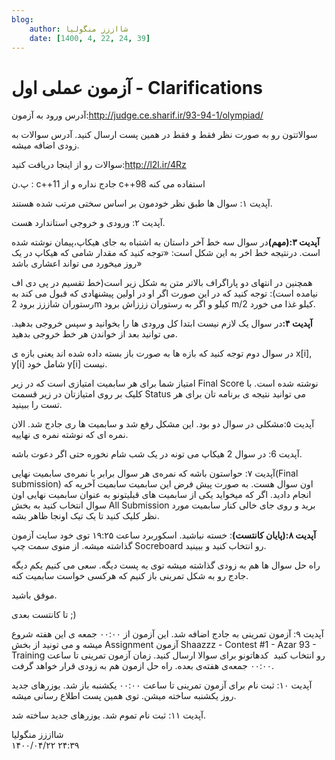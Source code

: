 ```yaml
---
blog:
    author: شااززز منگولیا
    date: [1400, 4, 22, 24, 39]
---
```

# آزمون عملی اول - Clarifications

<div class="cnt">
آدرس ورود به آزمون:<a href="http://judge.ce.sharif.ir/93-94-1/olympiad/">http://judge.ce.sharif.ir/93-94-1/olympiad/</a><p></p>
<p>سوالاتتون رو به صورت نظر فقط و فقط در همین پست ارسال کنید. آدرس سوالات به زودی اضافه میشه.</p>
<p>سوالات رو از اینجا دریافت کنید:‌<a href="http://l2l.ir/4Rz">http://l2l.ir/4Rz</a></p>
<p>پ.ن : c++11 جادج نداره و از c++98 استفاده می کنه</p>
<p>آپدیت ۱:‌ سوال ها طبق نظر خودمون بر اساس سختی مرتب شده هستند.</p>
<p>آپدیت ۲: ورودی و خروجی استاندارد هست.</p>
<p><strong>آپدیت ۳:‌(مهم)</strong>در سوال سه خط آخر داستان به اشتباه به جای هیکاپ،‌پیمان نوشته شده است. درنتیجه خط اخر به این شکل است: «توجه کنید که مقدار شامی که هیکاپ در یک روز میخورد می تواند اعشاری باشد»</p>
<p>همچنین در انتهای دو پاراگراف بالاتر متن به شکل زیر است(خط تقسیم در پی دی اف نیامده است): توجه کنید که در این صورت اگر او در اولین پیشنهادی که قبول می کند به رستوران شاززز برود 2m کیلو و اگر به رستوران زززاش برود m/2 کیلو غذا می خورد.</p>
<p><strong>آپدیت ۴:</strong>در سوال یک لازم نیست ابتدا کل ورودی ها را بخوانید و سپس خروجی بدهید. می توانید بعد از خواندن هر خط خروجی بدهید.</p>
<p>در سوال دوم توجه کنید که بازه ها به صورت باز بسته داده شده اند یعنی بازه ی x[i], y[i] شامل خود y[i] نیست.</p>
<p>امتیاز شما برای هر سابمیت امتیازی است که در زیر Final Score نوشته شده است. با کلیک بر روی امتیازتان در زیر قسمت Status می توانید نتیجه ی برنامه تان برای هر تست را ببینید.</p>
<p>آپدیت ۵:‌مشکلی در سوال دو بود. این مشکل رفع شد و سابمیت ها ری جادج شد. الان نمره ای که نوشته نمره ی نهاییه.</p>
<p>آپدیت 6: در سوال 2 هیکاپ می تونه در یک شب شام نخوره حتی اگر دعوت باشه.</p>
<p>آپدیت ۷:‌ حواستون باشه که نمره‌ی هر سوال برابر با نمره‌ی سابمیت نهایی(Final submission) اون سوال هست. به صورت پیش فرض این سابمیت سابمیت آخریه که انجام دادید. اگر که میخواید یکی از سابمیت های قبلیتونو به عنوان سابمیت نهایی اون سوال انتخاب کنید به بخش All Submission برید و روی جای خالی کنار سابمیت مورد نظر کلیک کنید تا یک تیک اونجا ظاهر بشه.</p>
<p><strong>آپدیت ۸:(پایان کانتست)</strong>: خسته نباشید. اسکوربرد ساعت ۱۹:۲۵ توی خود سایت آزمون گذاشته میشه. از منوی سمت چپ Socreboard رو انتخاب کنید و ببینید.</p>
<p>راه حل سوال ها هم به زودی گذاشته میشه توی یه پست دیگه. سعی می کنیم یکم دیگه جادج رو به شکل تمرینی باز کنیم که هرکسی خواست سابمیت کنه.</p>
<p>موفق باشید.</p>
<p>تا کانتست بعدی ;)</p>
<p>آپدیت ۹:‌ آزمون تمرینی به جادج اضافه شد. این آزمون از ۰۰:۰۰ جمعه ی این هفته شروع میشه و می تونید از بخش Assignment آزمون Shaazzz - Contest #1 - Azar 93 - Training رو انتخاب کنید  کدهاتونو برای سوالا ارسال کنید. زمان آزمون تمرینی تا ساعت ۰۰:۰۰ جمعه‌ی هفته‌ی بعده. راه حل ازمون هم به زودی قرار خواهد گرفت.</p>
<p>آپدیت ۱۰: ثبت نام برای آزمون تمرینی تا ساعت ۰۰:۰۰ یکشنبه باز شد. یوزرهای جدید روز یکشنبه ساخته میشن. توی همین پست اطلاع رسانی میشه.</p>
<p>آپدیت ۱۱: ثبت نام تموم شد. یوزرهای جدید ساخته شد.</p>
</div>

<div class="blog-info">
    <div class="blog-author">شااززز منگولیا</div>
    <div class="blog-date">۱۴۰۰/۰۴/۲۲ ۲۴:۳۹</div>
</div>

